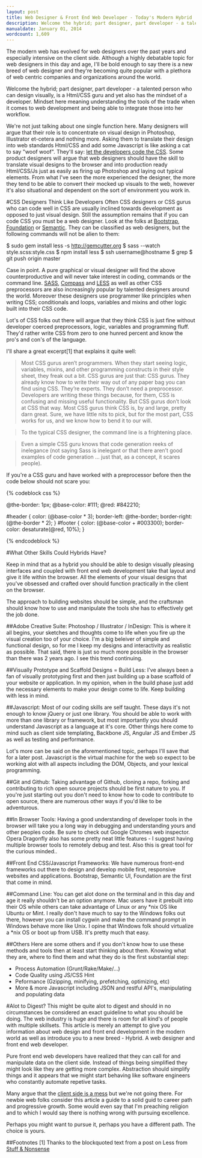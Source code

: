 ```yaml
---
layout: post
title: Web Designer & Front End Web Developer - Today's Modern Hybrid
description: Welcome the hybrid; part designer, part developer - a talented person who can design visually, is a Html/CSS guru and yet also has the mindset of a developer.
manualdate: January 01, 2014
wordcount: 1,609
---
```


The modern web has evolved for web designers over the past years and especially intensive on the client side. Although a highly debatable topic for web designers in this day and age, I'll be bold enough to say there is a new breed of web designer and they're becoming quite popular with a plethora of web centric companies and organizations around the world.

Welcome the hybrid; part designer, part developer - a talented person who can design visually, is a Html/CSS guru and yet also has the mindset of a developer. Mindset here meaning understanding the tools of the trade when it comes to web development and being able to integrate those into her workflow.

We're not just talking about one single function here. Many designers will argue that their role is to concentrate on visual design in Photoshop, Illustrator et-cetera and nothing more. Asking them to translate their design into web standards Html/CSS and add some Javascript is like asking a cat to say "woof woof". They'll say: [let the developers code the CSS](http://www.uie.com/brainsparks/2011/05/31/why-the-valley-wants-designers-that-can-code/). Some product designers will argue that web designers should have the skill to translate visual designs to the browser and into production ready Html/CSS/Js just as easily as firing up Photoshop and laying out typical elements. From what I've seen the more experienced the designer, the more they tend to be able to convert their mocked up visuals to the web, however it's also situational and dependent on the sort of environment you work in.

#CSS Designers Think Like Developers
Often CSS designers or CSS gurus who can code well in CSS are usually inclined towards development as opposed to just visual design. Still the assumption remains that if you can code CSS you must be a web designer. Look at the folks at  [Bootstrap](http://www.getbootrap), [Foundation](https://github.com/zurb/foundation) or [Semantic](https://github.com/jlukic/Semantic-UI‎). They can be classified as web designers, but the following commands will not be alien to them:

$ sudo gem install less -s http://gemcutter.org
$ sass --watch style.scss:style.css
$ npm install less
$ ssh username@hostname
$ grep
$ git push origin master

Case in point. A pure graphical or visual designer will find the above counterproductive and will never take interest in coding, commands or the command line. [SASS](http://sass-lang.com/), [Compass](http://compass-style.org/) and [LESS](http://www.lesscss.org/) as well as other CSS preprocessors are also increasingly popular by talented designers around the world. Moreover these designers use programmer like principles when writing CSS; conditionals and loops, variables and mixins and other logic built into their CSS code.

Lot's of CSS folks out there will argue that they think CSS is just fine without developer coerced preprocessors, logic, variables and programming fluff. They'd rather write CSS from zero to one hunred percent and know the pro's and con's of the language.

I'll share a great excerpt[1] that explains it quite well:

>Most CSS gurus aren’t programmers. When they start seeing logic, variables, mixins, and other programming constructs  in their style sheet, they freak out a bit. CSS gurus are just that: CSS gurus. They already know how to write their  way out of any paper bag you can find using CSS. They’re experts. They don’t need a preprocessor. Developers are      writing these things because, for them, CSS is confusing and missing useful functionality. But CSS gurus don’t look
at CSS that way. Most CSS gurus think CSS is, by and large, pretty darn great. Sure, we have little nits to pick,
but for the most part, CSS works for us, and we know how to bend it to our will.

>To the typical CSS designer, the command line is a frightening place.

>Even a simple CSS guru knows that code generation reeks of inelegance (not saying Sass is inelegant or that there
aren’t good examples of code generation … just that, as a concept, it scares people).

If you're a CSS guru and have worked with a preprocessor before then the code below should not scare you:

{% codeblock css %}

@the-border: 1px;
@base-color: #111;
@red:        #842210;

#header {
  color: (@base-color * 3);
  border-left: @the-border;
  border-right: (@the-border * 2);
}
#footer {
  color: (@base-color + #003300);
  border-color: desaturate(@red, 10%);
}

{% endcodeblock %}

#What Other Skills Could Hybrids Have?

Keep in mind that as a hybrid you should be able to design visually pleasing interfaces and coupled with front end web development take that layout and give it life within the browser. All the elements of your visual designs that you've obsessed and crafted over should function practically in the client on the browser.

The approach to building websites should be simple, and the craftsman should know how to use and manipulate the tools she has to effectively get the job done.

##Adobe Creative Suite:
Photoshop / Illustrator / InDesign: This is where it all begins, your sketches and thoughts come to life when you fire up the visual creation too of your choice. I'm a big beleiver of simple and functional design, so for me I keep my designs and interactivity as realistic as possible. That said, there is just so much more
possible in the browser than there was 2 years ago. I see this trend continuing.

##Visually Prototype and Scaffold Designs = Build Less:
I've always been a fan of visually prototyping first and then just building up a base scaffold of your website or application. In my opinion, when in the build phase just add the necessary elements to make your design come to life. Keep building with less in mind.

##Javascript:
Most of our coding skills are self taught. These days it's not enough to know jQuery or just one library. You should be able to work with more than one library or framework, but most importantly you should understand Javascript as a language at it's core. Other things here come to mind such as client side templating, Backbone JS, Angular JS and Ember JS as well as testing and performance.

Lot's more can be said on the aforementioned topic, perhaps I'll save that for a later post. Javascript is the virtual machine for the web so expect to be working alot with all aspects including the DOM, Objects, and your lexical programming.

##Git and Github:
Taking advantage of Github, cloning a repo, forking and contributing to rich open source projects should be first nature to you. If you're just starting out you don't need to know how to code to contribute to open source, there are numerous other ways if you'd like to be adventurous.

##In Browser Tools:
Having a good understanding of developer tools in the browser will take you a long way in debugging and understanding yours and other peoples code. Be sure to check out Google Chromes web inspector. Opera Dragonfly also has some pretty neat little features - I suggest having multiple browser tools to remotely debug and test. Also this is great tool for the curious minded..

##Front End CSS/Javascript Frameworks:
We have numerous front-end frameworks out there to design and develop mobile first, responsive websites and applications. Bootstrap, Semantic UI, Foundation are the first that come in mind.

##Command Line:
You can get alot done on the terminal and in this day and age it really shouldn't be an option anymore. Mac users have it prebuilt into their OS while others can take advantage of Linux or any *nix OS like Ubuntu or Mint. I really don't have much to say to the Windows folks out there, however you can install cygwin and make the command prompt in Windows behave more like Unix. I opine that Windows folk should virtualize a *nix OS or boot up from USB. It's pretty much that easy.


##Others
Here are some others and if you don't know how to use these methods and tools then at least start thinking about them. Knowing what they are, where to find them and what they do is the first substantial step:

* Process Automation (Grunt/Rake/Make/...)
* Code Quality using JS/CSS Hint
* Peformance (Gzipping, minifying, prefetching, optimizing, etc)
* More & more Javascript including JSON and restful API's, manipulating and populating data

#Alot to Digest?
This might be quite alot to digest and should in no circumstances be considered an exact guideline to what you should be doing. The web industry is huge and there is room for all kind's of people with multiple skillsets. This article is merely an attempt to give you information about web design and front end development in the modern world as well as introduce you to a new breed - Hybrid. A web designer and front end web developer.

Pure front end web developers have realized that they can call for and manipulate data on the client side. Instead of things being simplified they might look like they are getting more complex. Abstraction should simplify things and it appears that we might start behaving like software engineers who constantly automate repetive tasks.

Many argue that the [client side is a mess](https://www.tbray.org/ongoing/When/201x/2014/01/01/Software-in-2014) but we're not going there. For newbie web folks consider this article a guide to a solid guid to career path and progressive growth. Some would even say that I'm preaching religion and to which I would say there is nothing wrong with pursuing excellence.

Perhaps you might want to pursue it, perhaps you have a different path. The choice is yours.

##Footnotes
[1] Thanks to the blockquoted text from a post on Less from [Stuff & Nonsense](http://www.stuffandnonsense.co.uk/blog/about/less)
